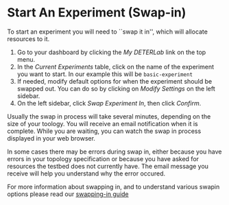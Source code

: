 # Start An Experiment (Swap-in)

To start an experiment you will need to ``swap it in'', which will allocate resources to it.

1. Go to your dashboard by clicking the *My DETERLab* link on the top menu.
2. In the *Current Experiments* table, click on the name of the experiment you want to start. In our example this will be `basic-experiment`
3. If needed, modify default options for when the experiment should be swapped out. You can do so by clicking on *Modify Settings* on the left sidebar.
3. On the left sidebar, click *Swap Experiment In*, then click *Confirm*. 

Usually the swap in process will take several minutes, depending on the size of your toology. You will receive an email notification when it is complete. While you are waiting, you can watch the swap in process displayed in your web browser.

In some cases there may be errors during swap in, either because you have errors in your topology specification or because you have asked for resources the testbed does not currently have. The email message you receive will help you understand why the error occured.

For more information about swapping in, and to understand various swapin options please read our [swapping-in guide](swapping.md)


